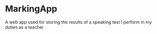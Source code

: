 # MarkingApp
A web app used for storing the results of a speaking test I perform in my duties as a teacher
